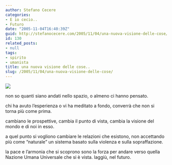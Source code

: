 ```yaml
---
author: Stefano Cecere
categories:
- E io cecio..
- Futuro
date: "2005-11-04T16:40:39Z"
guid: http://stefanocecere.com/2005/11/04/una-nuova-visione-delle-cose/
id: 130
related_posts:
- null
tags:
- spirito
- umanista
title: una nuova visione delle cose..
slug: /2005/11/04/una-nuova-visione-delle-cose/
---
```


![](/wp-content/earth_2.jpg)
  

  
non so quanti siano andati nello spazio, o almeno ci hanno pensato.

chi ha avuto l&#8217;esperienza o vi ha meditato a fondo, converrà che non si torna più come prima.
  
cambiano le prospettive, cambia il punto di vista, cambia la visione del mondo e di noi in esso.

a quel punto si vogliono cambiare le relazioni che esistono, non accettando più come &#8220;naturale&#8221; un sistema basato sulla violenza e sulla sopraffazione.

la pace e l&#8217;armonia che si scoprono sono la forza per andare verso quella Nazione Umana Universale che si è vista. laggiù, nel futuro.